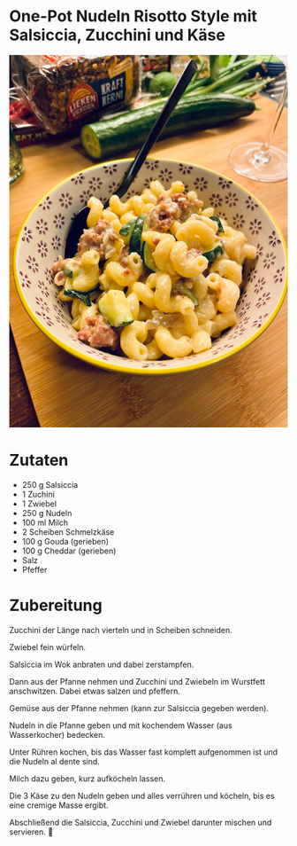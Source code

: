 # One-Pot Nudeln Risotto Style mit Salsiccia, Zucchini und Käse 

![](risotto-style-pasta.jpg)

Zutaten
=======
- 250 g Salsiccia
- 1 Zuchini
- 1 Zwiebel
- 250 g Nudeln
- 100 ml Milch
- 2 Scheiben Schmelzkäse
- 100 g Gouda (gerieben)
- 100 g Cheddar (gerieben)
- Salz
- Pfeffer

Zubereitung
===========

Zucchini der Länge nach vierteln und in Scheiben schneiden.

Zwiebel fein würfeln.

Salsiccia im Wok anbraten und dabei zerstampfen.

Dann aus der Pfanne nehmen und Zucchini und Zwiebeln im Wurstfett anschwitzen. Dabei etwas salzen und pfeffern.

Gemüse aus der Pfanne nehmen (kann zur Salsiccia gegeben werden).

Nudeln in die Pfanne geben und mit kochendem Wasser (aus Wasserkocher) bedecken.

Unter Rühren kochen, bis das Wasser fast komplett aufgenommen ist und die Nudeln al dente sind.

Milch dazu geben, kurz aufköcheln lassen.

Die 3 Käse zu den Nudeln geben und alles verrühren und köcheln, bis es eine cremige Masse ergibt.

Abschließend die Salsiccia, Zucchini und Zwiebel darunter mischen und servieren. 🙂
